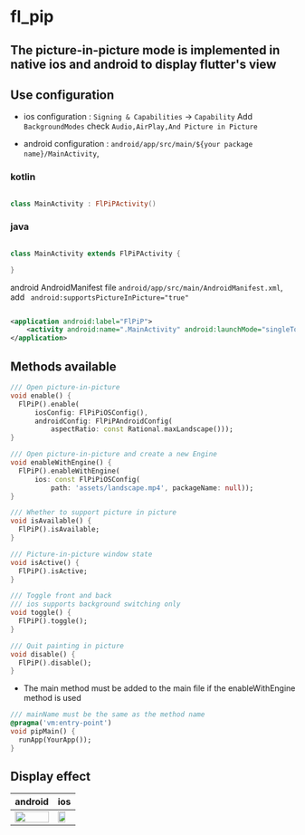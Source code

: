 # fl_pip

## The picture-in-picture mode is implemented in native ios and android to display flutter's view

## Use configuration

- ios configuration : `Signing & Capabilities` -> `Capability` Add `BackgroundModes` check `Audio,AirPlay,And Picture in Picture`

- android configuration : `android/app/src/main/${your package name}/MainActivity`,

### kotlin

```kotlin

class MainActivity : FlPiPActivity()

```

### java

```java

class MainActivity extends FlPiPActivity {

}

```

android AndroidManifest file `android/app/src/main/AndroidManifest.xml`, add ` android:supportsPictureInPicture="true"`

```xml

<application android:label="FlPiP">
    <activity android:name=".MainActivity" android:launchMode="singleTop" android:supportsPictureInPicture="true" />
</application>
```

## Methods available

```dart
/// Open picture-in-picture
void enable() {
  FlPiP().enable(
      iosConfig: FlPiPiOSConfig(),
      androidConfig: FlPiPAndroidConfig(
          aspectRatio: const Rational.maxLandscape()));
}

/// Open picture-in-picture and create a new Engine
void enableWithEngine() {
  FlPiP().enableWithEngine(
      ios: const FlPiPiOSConfig(
          path: 'assets/landscape.mp4', packageName: null));
}

/// Whether to support picture in picture
void isAvailable() {
  FlPiP().isAvailable;
}

/// Picture-in-picture window state
void isActive() {
  FlPiP().isActive;
}

/// Toggle front and back
/// ios supports background switching only
void toggle() {
  FlPiP().toggle();
}

/// Quit painting in picture
void disable() {
  FlPiP().disable();
}
```

- The main method must be added to the main file if the enableWithEngine method is used

```dart
/// mainName must be the same as the method name
@pragma('vm:entry-point')
void pipMain() {
  runApp(YourApp());
}

```

## Display effect

| android                                                                                        | ios                                                                                       |
|------------------------------------------------------------------------------------------------|-------------------------------------------------------------------------------------------|
| <img src="https://github.com/Wayaer/fl_pip/raw/main/example/assets/android.gif" width="100%"/> | <img src="https://github.com/Wayaer/fl_pip/raw/main/example/assets/ios.gif" width="75%"/> |

